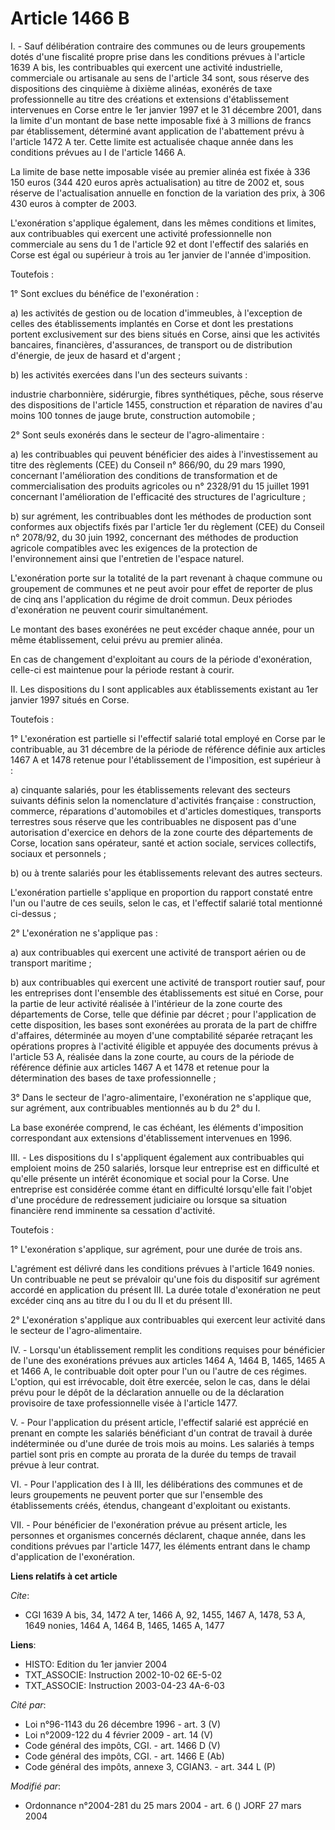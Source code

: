 # Article 1466 B

I. - Sauf délibération contraire des communes ou de leurs groupements dotés d'une fiscalité propre prise dans les conditions
prévues à l'article 1639 A bis, les contribuables qui exercent une activité industrielle, commerciale ou artisanale au sens
de l'article 34 sont, sous réserve des dispositions des cinquième à dixième alinéas, exonérés de taxe professionnelle au
titre des créations et extensions d'établissement intervenues en Corse entre le 1er janvier 1997 et le 31 décembre 2001, dans
la limite d'un montant de base nette imposable fixé à 3 millions de francs par établissement, déterminé avant application de
l'abattement prévu à l'article 1472 A ter. Cette limite est actualisée chaque année dans les conditions prévues au I de
l'article 1466 A.

La limite de base nette imposable visée au premier alinéa est fixée à 336 150 euros (344 420 euros après actualisation) au
titre de 2002 et, sous réserve de l'actualisation annuelle en fonction de la variation des prix, à 306 430 euros à compter de
2003.

L'exonération s'applique également, dans les mêmes conditions et limites, aux contribuables qui exercent une activité
professionnelle non commerciale au sens du 1 de l'article 92 et dont l'effectif des salariés en Corse est égal ou supérieur à
trois au 1er janvier de l'année d'imposition.

Toutefois :

1° Sont exclues du bénéfice de l'exonération :

a) les activités de gestion ou de location d'immeubles, à l'exception de celles des établissements implantés en Corse et dont
les prestations portent exclusivement sur des biens situés en Corse, ainsi que les activités bancaires, financières,
d'assurances, de transport ou de distribution d'énergie, de jeux de hasard et d'argent ;

b) les activités exercées dans l'un des secteurs suivants :

industrie charbonnière, sidérurgie, fibres synthétiques, pêche, sous réserve des dispositions de l'article 1455, construction
et réparation de navires d'au moins 100 tonnes de jauge brute, construction automobile ;

2° Sont seuls exonérés dans le secteur de l'agro-alimentaire :

a) les contribuables qui peuvent bénéficier des aides à l'investissement au titre des règlements (CEE) du Conseil n° 866/90,
du 29 mars 1990, concernant l'amélioration des conditions de transformation et de commercialisation des produits agricoles ou
n° 2328/91 du 15 juillet 1991 concernant l'amélioration de l'efficacité des structures de l'agriculture ;

b) sur agrément, les contribuables dont les méthodes de production sont conformes aux objectifs fixés par l'article 1er du
règlement (CEE) du Conseil n° 2078/92, du 30 juin 1992, concernant des méthodes de production agricole compatibles avec les
exigences de la protection de l'environnement ainsi que l'entretien de l'espace naturel.

L'exonération porte sur la totalité de la part revenant à chaque commune ou groupement de communes et ne peut avoir pour
effet de reporter de plus de cinq ans l'application du régime de droit commun. Deux périodes d'exonération ne peuvent courir
simultanément.

Le montant des bases exonérées ne peut excéder chaque année, pour un même établissement, celui prévu au premier alinéa.

En cas de changement d'exploitant au cours de la période d'exonération, celle-ci est maintenue pour la période restant à
courir.

II. Les dispositions du I sont applicables aux établissements existant au 1er janvier 1997 situés en Corse.

Toutefois :

1° L'exonération est partielle si l'effectif salarié total employé en Corse par le contribuable, au 31 décembre de la période
de référence définie aux articles 1467 A et 1478 retenue pour l'établissement de l'imposition, est supérieur à :

a) cinquante salariés, pour les établissements relevant des secteurs suivants définis selon la nomenclature d'activités
française : construction, commerce, réparations d'automobiles et d'articles domestiques, transports terrestres sous réserve
que les contribuables ne disposent pas d'une autorisation d'exercice en dehors de la zone courte des départements de Corse,
location sans opérateur, santé et action sociale, services collectifs, sociaux et personnels ;

b) ou à trente salariés pour les établissements relevant des autres secteurs.

L'exonération partielle s'applique en proportion du rapport constaté entre l'un ou l'autre de ces seuils, selon le cas, et
l'effectif salarié total mentionné ci-dessus ;

2° L'exonération ne s'applique pas :

a) aux contribuables qui exercent une activité de transport aérien ou de transport maritime ;

b) aux contribuables qui exercent une activité de transport routier sauf, pour les entreprises dont l'ensemble des
établissements est situé en Corse, pour la partie de leur activité réalisée à l'intérieur de la zone courte des départements
de Corse, telle que définie par décret ; pour l'application de cette disposition, les bases sont exonérées au prorata de la
part de chiffre d'affaires, déterminée au moyen d'une comptabilité séparée retraçant les opérations propres à l'activité
éligible et appuyée des documents prévus à l'article 53 A, réalisée dans la zone courte, au cours de la période de référence
définie aux articles 1467 A et 1478 et retenue pour la détermination des bases de taxe professionnelle ;

3° Dans le secteur de l'agro-alimentaire, l'exonération ne s'applique que, sur agrément, aux contribuables mentionnés au b du
2° du I.

La base exonérée comprend, le cas échéant, les éléments d'imposition correspondant aux extensions d'établissement intervenues
en 1996.

III. - Les dispositions du I s'appliquent également aux contribuables qui emploient moins de 250 salariés, lorsque leur
entreprise est en difficulté et qu'elle présente un intérêt économique et social pour la Corse. Une entreprise est considérée
comme étant en difficulté lorsqu'elle fait l'objet d'une procédure de redressement judiciaire ou lorsque sa situation
financière rend imminente sa cessation d'activité.

Toutefois :

1° L'exonération s'applique, sur agrément, pour une durée de trois ans.

L'agrément est délivré dans les conditions prévues à l'article 1649 nonies. Un contribuable ne peut se prévaloir qu'une fois
du dispositif sur agrément accordé en application du présent III. La durée totale d'exonération ne peut excéder cinq ans au
titre du I ou du II et du présent III.

2° L'exonération s'applique aux contribuables qui exercent leur activité dans le secteur de l'agro-alimentaire.

IV. - Lorsqu'un établissement remplit les conditions requises pour bénéficier de l'une des exonérations prévues aux articles
1464 A, 1464 B, 1465, 1465 A et 1466 A, le contribuable doit opter pour l'un ou l'autre de ces régimes. L'option, qui est
irrévocable, doit être exercée, selon le cas, dans le délai prévu pour le dépôt de la déclaration annuelle ou de la
déclaration provisoire de taxe professionnelle visée à l'article 1477.

V. - Pour l'application du présent article, l'effectif salarié est apprécié en prenant en compte les salariés bénéficiant
d'un contrat de travail à durée indéterminée ou d'une durée de trois mois au moins. Les salariés à temps partiel sont pris en
compte au prorata de la durée du temps de travail prévue à leur contrat.

VI. - Pour l'application des I à III, les délibérations des communes et de leurs groupements ne peuvent porter que sur
l'ensemble des établissements créés, étendus, changeant d'exploitant ou existants.

VII. - Pour bénéficier de l'exonération prévue au présent article, les personnes et organismes concernés déclarent, chaque
année, dans les conditions prévues par l'article 1477, les éléments entrant dans le champ d'application de l'exonération.

**Liens relatifs à cet article**

_Cite_:

  - CGI 1639 A bis, 34, 1472 A ter, 1466 A, 92, 1455, 1467 A, 1478, 53 A, 1649 nonies, 1464 A, 1464 B, 1465, 1465 A, 1477

**Liens**:

  - HISTO: Edition du 1er janvier 2004
  - TXT_ASSOCIE: Instruction 2002-10-02 6E-5-02
  - TXT_ASSOCIE: Instruction 2003-04-23 4A-6-03

_Cité par_:

  - Loi n°96-1143 du 26 décembre 1996 - art. 3 (V)
  - Loi n°2009-122 du 4 février 2009 - art. 14 (V)
  - Code général des impôts, CGI. - art. 1466 D (V)
  - Code général des impôts, CGI. - art. 1466 E (Ab)
  - Code général des impôts, annexe 3, CGIAN3. - art. 344 L (P)

_Modifié par_:

  - Ordonnance n°2004-281 du 25 mars 2004 - art. 6 () JORF 27 mars 2004

